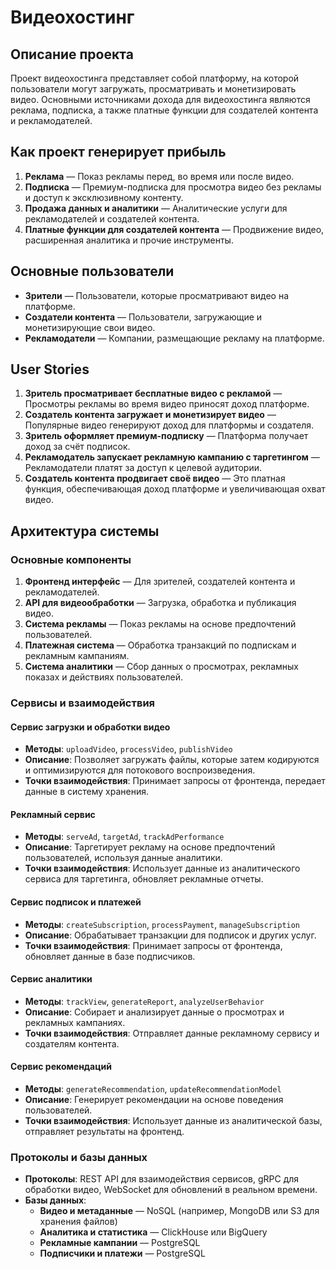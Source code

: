# Видеохостинг

## Описание проекта

Проект видеохостинга представляет собой платформу, на которой пользователи могут загружать, просматривать и монетизировать видео. Основными источниками дохода для видеохостинга являются реклама, подписка, а также платные функции для создателей контента и рекламодателей.

## Как проект генерирует прибыль

1. **Реклама** — Показ рекламы перед, во время или после видео.
2. **Подписка** — Премиум-подписка для просмотра видео без рекламы и доступ к эксклюзивному контенту.
3. **Продажа данных и аналитики** — Аналитические услуги для рекламодателей и создателей контента.
4. **Платные функции для создателей контента** — Продвижение видео, расширенная аналитика и прочие инструменты.

## Основные пользователи

- **Зрители** — Пользователи, которые просматривают видео на платформе.
- **Создатели контента** — Пользователи, загружающие и монетизирующие свои видео.
- **Рекламодатели** — Компании, размещающие рекламу на платформе.

## User Stories

1. **Зритель просматривает бесплатные видео с рекламой** — Просмотры рекламы во время видео приносят доход платформе.
2. **Создатель контента загружает и монетизирует видео** — Популярные видео генерируют доход для платформы и создателя.
3. **Зритель оформляет премиум-подписку** — Платформа получает доход за счёт подписок.
4. **Рекламодатель запускает рекламную кампанию с таргетингом** — Рекламодатели платят за доступ к целевой аудитории.
5. **Создатель контента продвигает своё видео** — Это платная функция, обеспечивающая доход платформе и увеличивающая охват видео.

## Архитектура системы

### Основные компоненты

1. **Фронтенд интерфейс** — Для зрителей, создателей контента и рекламодателей.
2. **API для видеообработки** — Загрузка, обработка и публикация видео.
3. **Система рекламы** — Показ рекламы на основе предпочтений пользователей.
4. **Платежная система** — Обработка транзакций по подпискам и рекламным кампаниям.
5. **Система аналитики** — Сбор данных о просмотрах, рекламных показах и действиях пользователей.

### Сервисы и взаимодействия

#### Сервис загрузки и обработки видео

- **Методы**: `uploadVideo`, `processVideo`, `publishVideo`
- **Описание**: Позволяет загружать файлы, которые затем кодируются и оптимизируются для потокового воспроизведения.
- **Точки взаимодействия**: Принимает запросы от фронтенда, передает данные в систему хранения.

#### Рекламный сервис

- **Методы**: `serveAd`, `targetAd`, `trackAdPerformance`
- **Описание**: Таргетирует рекламу на основе предпочтений пользователей, используя данные аналитики.
- **Точки взаимодействия**: Использует данные из аналитического сервиса для таргетинга, обновляет рекламные отчеты.

#### Сервис подписок и платежей

- **Методы**: `createSubscription`, `processPayment`, `manageSubscription`
- **Описание**: Обрабатывает транзакции для подписок и других услуг.
- **Точки взаимодействия**: Принимает запросы от фронтенда, обновляет данные в базе подписчиков.

#### Сервис аналитики

- **Методы**: `trackView`, `generateReport`, `analyzeUserBehavior`
- **Описание**: Собирает и анализирует данные о просмотрах и рекламных кампаниях.
- **Точки взаимодействия**: Отправляет данные рекламному сервису и создателям контента.

#### Сервис рекомендаций

- **Методы**: `generateRecommendation`, `updateRecommendationModel`
- **Описание**: Генерирует рекомендации на основе поведения пользователей.
- **Точки взаимодействия**: Использует данные из аналитической базы, отправляет результаты на фронтенд.

### Протоколы и базы данных

- **Протоколы**: REST API для взаимодействия сервисов, gRPC для обработки видео, WebSocket для обновлений в реальном времени.
- **Базы данных**:
  - **Видео и метаданные** — NoSQL (например, MongoDB или S3 для хранения файлов)
  - **Аналитика и статистика** — ClickHouse или BigQuery
  - **Рекламные кампании** — PostgreSQL
  - **Подписчики и платежи** — PostgreSQL


